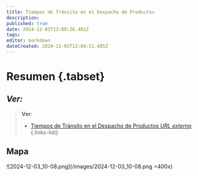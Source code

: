 ```yaml
---
title: Tiempos de Tránsito en el Despacho de Productos
description: 
published: true
date: 2024-12-03T13:09:26.481Z
tags: 
editor: markdown
dateCreated: 2024-12-03T12:04:51.485Z
---
```


# Resumen {.tabset}

## **Ver*:*
> **Ver**:
> - [Tiempos de Tránsito en el Despacho de Productos *URL externo*](https://www.cenabast.cl/documentos-proveedores/tiempo-de-transito-en-el-despacho-de-productos/)
{.links-list}
<!-- {blockquote:.is-info} -->

## Mapa

![2024-12-03_10-08.png](/images/2024-12-03_10-08.png =400x)

